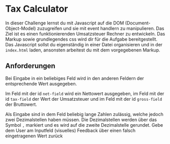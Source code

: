 # Tax Calculator

In dieser Challenge lernst du mit Javascript auf die DOM (Document-Object-Model) zuzugreifen und sie mit event handlern zu manipulieren. Das Ziel ist es einen funktionierenden Umsatzsteuer Rechner zu entwickeln. Das Markup sowie grundlegendes css wird dir für die Aufgabe bereitgestellt. Das Javascript sollst du eigenständig in einer Datei organisieren und in der `index.html` laden, ansonsten arbeitest du mit dem vorgegebenen Markup.

## Anforderungen

Bei Eingabe in ein beliebiges Feld wird in den anderen Feldern der entsprechende Wert ausgegeben.

Im Feld mit der id `net-field` wird ein Nettowert ausgegeben, im Feld mit der id `tax-field` der Wert der Umsatzsteuer und im Feld mit der id `gross-field` der Bruttowert.

Als Eingabe sind in dem Feld beliebig lange Zahlen zulässig, welche jedoch zwei Dezimalstellen haben müssen. Die Dezimalstellen werden über das Symbol `,` markiert und es wird auf die zweite Dezimalstelle gerundet. Gebe dem User am Inputfeld (visuelles) Feedback über einen falsch eingetragenen Wert zurück

